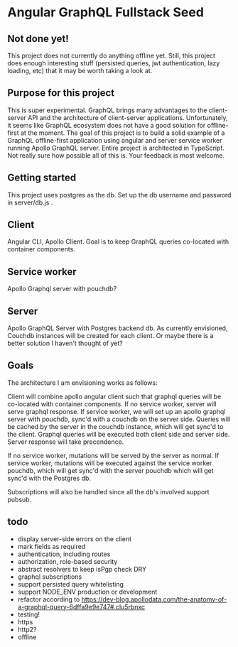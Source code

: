 # Angular GraphQL Fullstack Seed

## Not done yet!

This project does not currently do anything offline yet.
Still, this project does enough interesting stuff (persisted queries, jwt authentication, lazy loading, etc) that it may be worth taking a look at.

## Purpose for this project

This is super experimental. GraphQL brings many advantages to the client-server API and the architecture of client-server applications.
Unfortunately, it seems like GraphQL ecosystem does not have a good solution for offline-first at the moment.
The goal of this project is to build a solid example of a GraphQL offline-first application using angular and server service worker
running Apollo GraphQL server. 
Entire project is architected in TypeScript. Not really sure how possible all of this is. Your feedback is most welcome.

## Getting started
This project uses postgres as the db. Set up the db username and password in server/db.js .

## Client
Angular CLI, Apollo Client. Goal is to keep GraphQL queries co-located with container components.

## Service worker
Apollo Graphql server with pouchdb?

## Server
Apollo GraphQL Server with Postgres backend db. As currently envisioned, Couchdb instances will be created for each client. Or maybe there is a better solution I haven't thought of yet?

## Goals
The architecture I am envisioning works as follows:

Client will combine apollo angular client  such that graphql queries will be co-located with container components. 
If no service worker, server will serve graphql response.
If service worker, we will set up an apollo graphql server with pouchdb, sync'd with a couchdb on the server side.
Queries will be cached by the server in the couchdb instance, which will get sync'd to the client. 
Graphql queries will be executed both client side and server side. Server response will take precendence.

If no service worker, mutations will be served by the server as normal.
If service worker, mutations will be executed against the service worker pouchdb,
which will get sync'd with the server pouchdb which will get sync'd with the Postgres db.

Subscriptions will also be handled since all the db's involved support pubsub.

## todo

* display server-side errors on the client
* mark fields as required
* authentication, including routes
* authorization, role-based security
* abstract resolvers to keep isPgp check DRY
* graphql subscriptions
* support persisted query whitelisting
* support NODE_ENV production or development
* refactor according to https://dev-blog.apollodata.com/the-anatomy-of-a-graphql-query-6dffa9e9e747#.clu5rbnxc
* testing!
* https
* http2?
* offline
